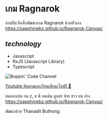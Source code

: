# เกม Ragnarok

สานฝันวัยเด็กพัฒนาเกม Ragnarok ด้วยตัวเอง
https://sapphinebz.github.io/Ragnarok-Canvas/

## _technology_

- Javascript
- RxJS (Javascript Library)
- Typescript

![Boppin' Code Channel](https://yt3.ggpht.com/ytc/AKedOLSwF25Vcx5D_EIvdwVdrgNQFUzo6-nwc94Ies6R=s176-c-k-c0x00ffffff-no-rj-mo)

[Youtube ติดตามและเรียนเขียนเว็บฟรี 🤯](https://www.youtube.com/channel/UCj86IKv0VR-bw0UgenTU6Cg)

ทดลองเล่น กด z, x ตี กดเดิน ลูกศร ซ้าย ขวา บน ล่าง
https://sapphinebz.github.io/Ragnarok-Canvas/


พัฒนาด้วย Thanadit Buthong

